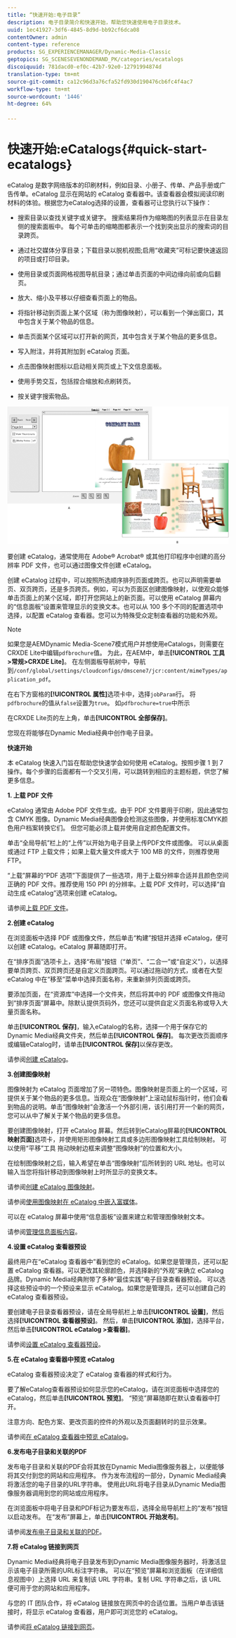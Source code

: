 ```yaml
---
title: “快速开始:电子目录”
description: 电子目录简介和快速开始，帮助您快速使用电子目录技术。
uuid: 1ec41927-3df6-4845-8d9d-bb92cf6dca08
contentOwner: admin
content-type: reference
products: SG_EXPERIENCEMANAGER/Dynamic-Media-Classic
geptopics: SG_SCENESEVENONDEMAND_PK/categories/ecatalogs
discoiquuid: 781dacd0-ef0c-42b7-92e0-12791994874d
translation-type: tm+mt
source-git-commit: ca12c96d3a76cfa52fd930d190476cb6fc4f4ac7
workflow-type: tm+mt
source-wordcount: '1446'
ht-degree: 64%

---
```



# 快速开始:eCatalogs{#quick-start-ecatalogs}

eCatalog 是数字网络版本的印刷材料，例如目录、小册子、传单、产品手册或广告传单。eCatalog 显示在网站的 eCatalog 查看器中。该查看器会模拟阅读印刷材料的体验。根据您为eCatalog选择的设置，查看器可让您执行以下操作：

* 搜索目录以查找关键字或关键字。 搜索结果将作为缩略图的列表显示在目录左侧的搜索面板中。 每个可单击的缩略图都表示一个找到突出显示的搜索词的目录跨页。

* 通过社交媒体分享目录；下载目录以脱机视图;启用“收藏夹”可标记要快速返回的项目或打印目录。
* 使用目录或页面网格视图导航目录；通过单击页面的中间边缘向前或向后翻页。
* 放大、缩小及平移以仔细查看页面上的物品。
* 将指针移动到页面上某个区域（称为图像映射），可以看到一个弹出窗口，其中包含关于某个物品的信息。
* 单击页面某个区域可以打开新的网页，其中包含关于某个物品的更多信息。
* 写入附注，并将其附加到 eCatalog 页面。
* 点击图像映射图标以启动相关网页或上下文信息面板。
* 使用手势交互，包括捏合缩放和点刷转页。
* 按关键字搜索物品。

![用户看到的 eCatalog 外观。A)电子目录打开页面。 B)eCatalog转到第2页。](/help/assets/ec_cat_viewer_popup.png)

要创建 eCatalog，通常使用在 Adobe® Acrobat® 或其他打印程序中创建的高分辨率 PDF 文件，也可以通过图像文件创建 eCatalog。

创建 eCatalog 过程中，可以按照所选顺序排列页面或跨页。也可以声明需要单页、双页跨页，还是多页跨页。例如，可以为页面区创建图像映射，以使观众能够单击页面上的某个区域，即打开您网站上的新页面。可以使用 eCatalog 屏幕内的“信息面板”设置来管理显示的变换文本。也可以从 100 多个不同的配置选项中选择，以配置 eCatalog 查看器。您可以为特殊受众定制查看器的功能和外观。

>[!NOTE]
>
>如果您是AEMDynamic Media-Scene7模式用户并想使用eCatalogs，则需要在CRXDE Lite中编辑`pdfbrochure`值。 为此，在AEM中，单击&#x200B;**[!UICONTROL 工具>常规>CRXDE Lite]**。 在左侧面板导航树中，导航到`/conf/global/settings/cloudconfigs/dmscene7/jcr:content/mimeTypes/application_pdf`。
>
>在右下方窗格的&#x200B;**[!UICONTROL 属性]**&#x200B;选项卡中，选择`jobParam`行。 将`pdfbrochure`的值从`false`设置为`true`。 如`pdfbrochure=true`中所示
>
>在CRXDE Lite页的左上角，单击&#x200B;**[!UICONTROL 全部保存]**。
>
>您现在将能够在Dynamic Media经典中创作电子目录。

**快速开始**

本 eCatalog 快速入门旨在帮助您快速学会如何使用 eCatalog。按照步骤 1 到 7 操作。每个步骤的后面都有一个交叉引用，可以跳转到相应的主题标题，供您了解更多信息。

**1. 上载 PDF 文件**

eCatalog 通常由 Adobe PDF 文件生成。由于 PDF 文件要用于印刷，因此通常包含 CMYK 图像。Dynamic Media经典图像会检测这些图像，并使用标准CMYK颜色用户档案转换它们。 但您可能必须上载并使用自定颜色配置文件。

单击“全局导航”栏上的“上传”以开始为电子目录上传PDF文件或图像。 可以从桌面或通过 FTP 上载文件；如果上载大量文件或大于 100 MB 的文件，则推荐使用 FTP。

“上载”屏幕的“PDF 选项”下面提供了一些选项，用于上载分辨率合适并且颜色空间正确的 PDF 文件。推荐使用 150 PPI 的分辨率。上载 PDF 文件时，可以选择“自动生成 eCatalog”选项来创建 eCatalog。

请参阅[上载 PDF 文件](uploading-pdf-files.md#uploading_the_pdf_files)。

**2.创建 eCatalog**

在浏览面板中选择 PDF 或图像文件，然后单击“构建”按钮并选择 eCatalog，便可以创建 eCatalog。eCatalog 屏幕随即打开。

在“排序页面”选项卡上，选择“布局”按钮（“单页”、“二合一”或“自定义”），以选择要单页跨页、双页跨页还是自定义页面跨页。可以通过拖动的方式，或者在大型 eCatalog 中在“移至”菜单中选择页面名称，来重新排列页面或跨页。

要添加页面，在“资源库”中选择一个文件夹，然后将其中的 PDF 或图像文件拖动到“排序页面”屏幕中。除默认提供页码外，您还可以提供自定义页面名称或导入大量页面名称。

单击&#x200B;**[!UICONTROL 保存]**，输入eCatalog的名称，选择一个用于保存它的Dynamic Media经典文件夹，然后单击&#x200B;**[!UICONTROL 保存]**。 每次更改页面顺序或编辑eCatalog时，请单击&#x200B;**[!UICONTROL 保存]**&#x200B;以保存更改。

请参阅[创建 eCatalog](creating-ecatalog.md)。

**3.创建图像映射**

图像映射为 eCatalog 页面增加了另一项特色。图像映射是页面上的一个区域，可提供关于某个物品的更多信息。当观众在“图像映射”上滚动鼠标指针时，他们会看到物品的说明。单击“图像映射”会激活一个外部引用，该引用打开一个新的网页，您可以从中了解关于某个物品的更多信息。

要创建图像映射，打开 eCatalog 屏幕。然后转到eCatalog屏幕的&#x200B;**[!UICONTROL 映射页面]**&#x200B;选项卡，并使用矩形图像映射工具或多边形图像映射工具绘制映射。 可以使用“平移”工具  拖动映射边框来调整“图像映射”的位置和大小。

在绘制图像映射之后，输入希望在单击“图像映射”后所转到的 URL 地址。也可以输入当您将指针移动到图像映射上时所显示的变换文本。

请参阅[创建 eCatalog 图像映射](creating-ecatalog-image-maps.md#creating-ecatalog-image-maps)。

请参阅[使用图像映射在 eCatalog 中嵌入富媒体](creating-ecatalog-image-maps.md#embedding-rich-media-in-an-ecatalog)。

可以在 eCatalog 屏幕中使用“信息面板”设置来建立和管理图像映射文本。

请参阅[管理信息面板内容](info-panel-content.md#managing-info-panel-content)。

**4.设置 eCatalog 查看器预设**

最终用户在“eCatalog 查看器中”看到您的 eCatalog。如果您是管理员，还可以配置 eCatalog 查看器。可以更改其轮廓颜色，并选择新的“外观”来确立 eCatalog 品牌。Dynamic Media经典附带了多种“最佳实践”电子目录查看器预设。 可以选择这些预设中的一个预设来显示 eCatalog。如果您是管理员，还可以创建自己的 eCatalog 查看器预设。

要创建电子目录查看器预设，请在全局导航栏上单击&#x200B;**[!UICONTROL 设置]**，然后选择&#x200B;**[!UICONTROL 查看器预设]**。 然后，单击&#x200B;**[!UICONTROL 添加]**，选择平台，然后单击&#x200B;**[!UICONTROL eCatalog >查看器]**。

请参阅[设置 eCatalog 查看器预设](setting-ecatalog-viewer-presets.md#setting-up-ecatalog-viewer-presets)。

**5.在 eCatalog 查看器中预览 eCatalog**

eCatalog 查看器预设决定了 eCatalog 查看器的样式和行为。

要了解eCatalog查看器预设如何显示您的eCatalog，请在浏览面板中选择您的eCatalog，然后单击&#x200B;**[!UICONTROL 预览]**。 “预览”屏幕随即在默认查看器中打开。

注意方向、配色方案、更改页面的控件的外观以及页面翻转时的显示效果。

请参阅[在 eCatalog 查看器中预览 eCatalog](previewing-ecatalogs-ecatalog-viewer.md#previewing-ecatalogs-in-the-ecatalog-viewer)。

**6.发布电子目录和关联的PDF**

发布电子目录和关联的PDF会将其放在Dynamic Media图像服务器上，以便能够将其交付到您的网站和应用程序。 作为发布流程的一部分，Dynamic Media经典将激活您的电子目录的URL字符串。 使用此URL将电子目录从Dynamic Media图像服务器调用到您的网站或应用程序。

在浏览面板中将电子目录和PDF标记为要发布后，选择全局导航栏上的“发布”按钮以启动发布。 在“发布”屏幕上，单击&#x200B;**[!UICONTROL 开始发布]**。

请参阅[发布电子目录和关联的PDF](publishing-ecatalogs-associated-pdfs.md#publishing-ecatalogs-and-associated-pdfs)。

**7.将 eCatalog 链接到网页**

Dynamic Media经典将电子目录发布到Dynamic Media图像服务器时，将激活显示该电子目录所需的URL标注字符串。 可以在“预览”屏幕和浏览面板（在详细信息视图中）上选择 URL 来复制该 URL 字符串。复制 URL 字符串之后，该 URL 便可用于您的网站和应用程序。

与您的 IT 团队合作，将 eCatalog 链接放在网页中的合适位置。当用户单击该链接时，将显示 eCatalog 查看器，用户即可浏览您的 eCatalog。

请参阅[将 eCatalog 链接到网页](linking-ecatalog-web-page.md#linking-an-ecatalog-to-a-web-page)。

